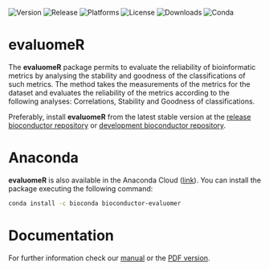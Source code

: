 ![Version](https://anaconda.org/bioconda/bioconductor-evaluomer/badges/version.svg)
![Release](https://anaconda.org/bioconda/bioconductor-evaluomer/badges/latest_release_date.svg)
![Platforms](https://anaconda.org/bioconda/bioconductor-evaluomer/badges/platforms.svg)
![License](https://anaconda.org/bioconda/bioconductor-evaluomer/badges/license.svg)
![Downloads](https://anaconda.org/bioconda/bioconductor-evaluomer/badges/downloads.svg)
![Conda](https://anaconda.org/bioconda/bioconductor-evaluomer/badges/installer/conda.svg)


# evaluomeR

The **evaluomeR** package permits to evaluate the reliability of bioinformatic metrics by analysing
the stability and goodness of the classifications of such metrics. The method takes the measurements of 
the metrics for the dataset and evaluates the reliability of the metrics according to the 
following analyses: Correlations, Stability and Goodness of classifications.

Preferably, install **evaluomeR** from the latest stable version at the [release bioconductor repository](https://www.bioconductor.org/packages/release/bioc/html/evaluomeR.html) or [development bioconductor repository](https://www.bioconductor.org/packages/devel/bioc/html/evaluomeR.html).


# Anaconda
**evaluomeR** is also available in the Anaconda Cloud ([link](https://anaconda.org/bioconda/bioconductor-evaluomer)). You can install the package executing the following command:
```bash
conda install -c bioconda bioconductor-evaluomer
```

# Documentation

For further information check our [manual](https://www.bioconductor.org/packages/release/bioc/vignettes/evaluomeR/inst/doc/manual.html) or the [PDF version](https://www.bioconductor.org/packages/release/bioc/manuals/evaluomeR/man/evaluomeR.pdf).
